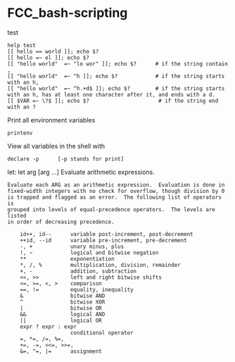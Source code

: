 # FCC_bash-scripting

test
```
help test
[[ hello == world ]]; echo $?
[[ hello =~ el ]]; echo $?
[[ "hello world"  =~ "lo wor" ]]; echo $?      # if the string contain ,
[[ "hello world"  =~ ^h ]]; echo $?            # if the string starts with an h,
[[ "hello world"  =~ ^h.+d$ ]]; echo $?        # if the string starts with an h, has at least one character after it, and ends with a d.
[[ $VAR =~ \?$ ]]; echo $?                      # if the string end with an ?
```

Print all environment variables
```
printenv
```

View all variables in the shell with 
```
declare -p      [-p stands for print]
```


let: let arg [arg ...]
    Evaluate arithmetic expressions.
    
    Evaluate each ARG as an arithmetic expression.  Evaluation is done in
    fixed-width integers with no check for overflow, though division by 0
    is trapped and flagged as an error.  The following list of operators is
    grouped into levels of equal-precedence operators.  The levels are listed
    in order of decreasing precedence.
    
        id++, id--      variable post-increment, post-decrement
        ++id, --id      variable pre-increment, pre-decrement
        -, +            unary minus, plus
        !, ~            logical and bitwise negation
        **              exponentiation
        *, /, %         multiplication, division, remainder
        +, -            addition, subtraction
        <<, >>          left and right bitwise shifts
        <=, >=, <, >    comparison
        ==, !=          equality, inequality
        &               bitwise AND
        ^               bitwise XOR
        |               bitwise OR
        &&              logical AND
        ||              logical OR
        expr ? expr : expr
                        conditional operator
        =, *=, /=, %=,
        +=, -=, <<=, >>=,
        &=, ^=, |=      assignment
